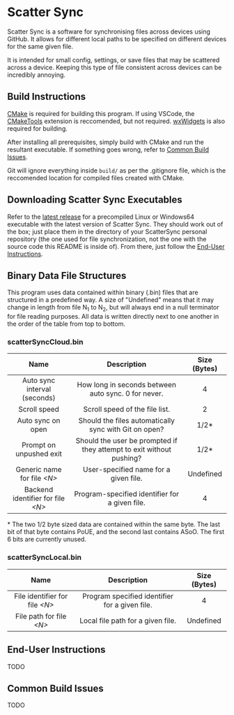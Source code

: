 # Scatter Sync
Scatter Sync is a software for synchronising files across devices using GitHub. It allows for different local paths to be specified on different devices for the same given file.

It is intended for small config, settings, or save files that may be scattered across a device. Keeping this type of file consistent across devices can be incredibly annoying.

## Build Instructions
[CMake](https://cmake.org/) is required for building this program. If using VSCode, the [CMakeTools](https://marketplace.visualstudio.com/items?itemName=ms-vscode.cmake-tools) extension is reccomended, but not required. [wxWidgets](https://wxwidgets.org/) is also required for building.

After installing all prerequisites, simply build with CMake and run the resultant executable. If something goes wrong, refer to [Common Build Issues](#common-build-issues).

Git will ignore everything inside `build/` as per the .gitignore file, which is the reccomended location for compiled files created with CMake.

## Downloading Scatter Sync Executables
Refer to the [latest release](https://github.com/TehhX/ScatterSync/releases/latest) for a precompiled Linux or Windows64 executable with the latest version of Scatter Sync. They should work out of the box; just place them in the directory of your ScatterSync personal repository (the one used for file synchronization, not the one with the source code this README is inside of). From there, just follow the [End-User Instructions](#end-user-instructions).

## Binary Data File Structures
This program uses data contained within binary (.bin) files that are structured in a predefined way. A size of "Undefined" means that it may change in length from file N<sub>1</sub> to N<sub>2</sub>, but will always end in a null terminator for file reading purposes. All data is written directly next to one another in the order of the table from top to bottom.

### scatterSyncCloud.bin
|                 Name                |                              Description                             | Size (Bytes) |
|:-----------------------------------:|:--------------------------------------------------------------------:|:------------:|
|     Auto sync interval (seconds)    |          How long in seconds between auto sync. 0 for never.         |       4      |
|             Scroll speed            |                    Scroll speed of the file list.                    |       2      |
|          Auto sync on open          |         Should the files automatically sync with Git on open?        |      1/2*    |
|       Prompt on unpushed exit       | Should the user be prompted if they attempt to exit without pushing? |      1/2*    |
|    Generic name for file *\<N\>*    |                 User-specified name for a given file.                |   Undefined  |
| Backend identifier for file *\<N\>* |            Program-specified identifier for a given file.            |       4      |

\* The two 1/2 byte sized data are contained within the same byte. The last bit of that byte contains PoUE, and the second last contains ASoO. The first 6 bits are currently unused.

### scatterSyncLocal.bin
|               Name               |                   Description                  | Size (Bytes) |
|:--------------------------------:|:----------------------------------------------:|:------------:|
| File identifier for file *\<N\>* | Program specified identifier for a given file. |       4      |
|    File path for file *\<N\>*    |        Local file path for a given file.       |   Undefined  |

## End-User Instructions
TODO

## Common Build Issues
TODO
